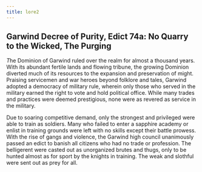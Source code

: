 ```yaml
---
title: lore2
---
```


## Garwind Decree of Purity, Edict 74a: No Quarry to the Wicked, The Purging 
*T*he Dominion of Garwind ruled over the realm for almost a thousand years. With its abundant fertile lands and flowing tribune, the growing Dominion diverted much of its resources to the expansion and preservation of might. Praising servicemen and war heroes beyond folklore and tales, Garwind adopted a democracy of military rule, wherein only those who served in the military earned the right to vote and hold political office. While many trades and practices were deemed prestigious, none were as revered as service in the military. 

Due to soaring competitive demand, only the strongest and privileged were able to train as soldiers. Many who failed to enter a sapphire academy or enlist in training grounds were left with no skills except their battle prowess. With the rise of gangs and violence, the Garwind high council unanimously passed an edict to banish all citizens who had no trade or profession.  The belligerent were casted out as unorganized brutes and thugs, only to be hunted almost as for sport by the knights in training. The weak and slothful were sent out as prey for all.
